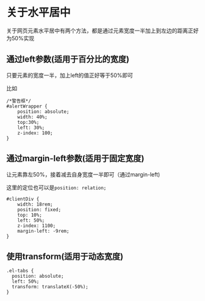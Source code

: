 # 关于水平居中

关于网页元素水平居中有两个方法，都是通过元素宽度一半加上到左边的距离正好为50%实现

## 通过left参数(适用于百分比的宽度)

只要元素的宽度一半，加上left的值正好等于50%即可

比如

```
/*警告框*/
#alertWrapper {
    position: absolute;
    width: 40%;
    top:30%;
    left: 30%;
    z-index: 100;
}
```

## 通过margin-left参数(适用于固定宽度)

让元素靠左50%，接着减去自身宽度一半即可（通过margin-left)

这里的定位也可以是`position: relation;`

```
#clientDiv {
    width: 18rem;
    position: fixed;
    top: 10%;
    left: 50%;
    z-index: 1100;
    margin-left: -9rem;
}
```

## 使用transform(适用于动态宽度)

```
.el-tabs {
  position: absolute;
  left: 50%;
  transform: translateX(-50%);
}
```